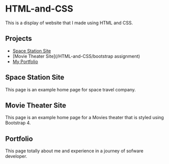 # HTML-and-CSS


This is a display of website that I made using HTML and CSS.

## Projects

- [Space Station Site](/HTML-and-CSS/space_station)
- [Movie Theater Site](/HTML-and-CSS/bootstrap assignment)
- [My Portfolio](/HTML-and-CSS/Portfolio)

  
## Space Station Site

This page is an example home page for space travel company. 

## Movie Theater Site

This page is an example home page for a Movies theater that is styled using Bootstrap 4. 

## Portfolio

This page totally about me and experience in a journey of sofware developer.
